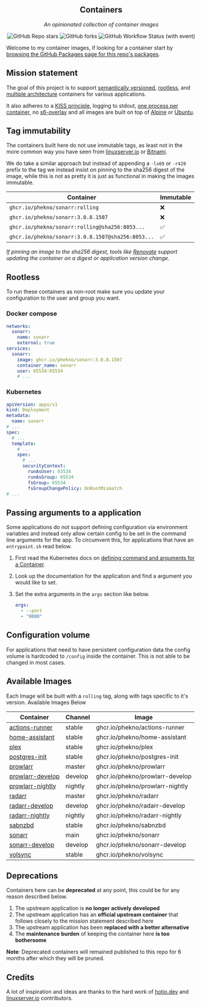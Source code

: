 <!---
NOTE: AUTO-GENERATED FILE
to edit this file, instead edit its template at: ./scripts/templates/README.md.j2
-->
<div align="center">


## Containers

_An opinionated collection of container images_

</div>

<div align="center">

![GitHub Repo stars](https://img.shields.io/github/stars/phekno/containers?style=for-the-badge)
![GitHub forks](https://img.shields.io/github/forks/phekno/containers?style=for-the-badge)
![GitHub Workflow Status (with event)](https://img.shields.io/github/actions/workflow/status/phekno/containers/release-scheduled.yaml?style=for-the-badge&label=Scheduled%20Release)

</div>

Welcome to my container images, if looking for a container start by [browsing the GitHub Packages page for this repo's packages](https://github.com/phekno?tab=packages&repo_name=containers).

## Mission statement

The goal of this project is to support [semantically versioned](https://semver.org/), [rootless](https://rootlesscontaine.rs/), and [multiple architecture](https://www.docker.com/blog/multi-arch-build-and-images-the-simple-way/) containers for various applications.

It also adheres to a [KISS principle](https://en.wikipedia.org/wiki/KISS_principle), logging to stdout, [one process per container](https://testdriven.io/tips/59de3279-4a2d-4556-9cd0-b444249ed31e/), no [s6-overlay](https://github.com/just-containers/s6-overlay) and all images are built on top of [Alpine](https://hub.docker.com/_/alpine) or [Ubuntu](https://hub.docker.com/_/ubuntu).

## Tag immutability

The containers built here do not use immutable tags, as least not in the more common way you have seen from [linuxserver.io](https://fleet.linuxserver.io/) or [Bitnami](https://bitnami.com/stacks/containers).

We do take a similar approach but instead of appending a `-ls69` or `-r420` prefix to the tag we instead insist on pinning to the sha256 digest of the image, while this is not as pretty it is just as functional in making the images immutable.

| Container                                          | Immutable |
|----------------------------------------------------|-----------|
| `ghcr.io/phekno/sonarr:rolling`                   | ❌         |
| `ghcr.io/phekno/sonarr:3.0.8.1507`                | ❌         |
| `ghcr.io/phekno/sonarr:rolling@sha256:8053...`    | ✅         |
| `ghcr.io/phekno/sonarr:3.0.8.1507@sha256:8053...` | ✅         |

_If pinning an image to the sha256 digest, tools like [Renovate](https://github.com/renovatebot/renovate) support updating the container on a digest or application version change._

## Rootless

To run these containers as non-root make sure you update your configuration to the user and group you want.

### Docker compose

```yaml
networks:
  sonarr:
    name: sonarr
    external: true
services:
  sonarr:
    image: ghcr.io/phekno/sonarr:3.0.8.1507
    container_name: sonarr
    user: 65534:65534
    # ...
```

### Kubernetes

```yaml
apiVersion: apps/v1
kind: Deployment
metadata:
  name: sonarr
# ...
spec:
  # ...
  template:
    # ...
    spec:
      # ...
      securityContext:
        runAsUser: 65534
        runAsGroup: 65534
        fsGroup: 65534
        fsGroupChangePolicy: OnRootMismatch
# ...
```

## Passing arguments to a application

Some applications do not support defining configuration via environment variables and instead only allow certain config to be set in the command line arguments for the app. To circumvent this, for applications that have an `entrypoint.sh` read below.

1. First read the Kubernetes docs on [defining command and arguments for a Container](https://kubernetes.io/docs/tasks/inject-data-application/define-command-argument-container/).
2. Look up the documentation for the application and find a argument you would like to set.
3. Set the extra arguments in the `args` section like below.

    ```yaml
    args:
      - --port
      - "8080"
    ```

## Configuration volume

For applications that need to have persistent configuration data the config volume is hardcoded to `/config` inside the container. This is not able to be changed in most cases.

## Available Images

Each Image will be built with a `rolling` tag, along with tags specific to it's version. Available Images Below

Container | Channel | Image
--- | --- | ---
[actions-runner](https://github.com/phekno/containers/pkgs/container/actions-runner) | stable | ghcr.io/phekno/actions-runner
[home-assistant](https://github.com/phekno/containers/pkgs/container/home-assistant) | stable | ghcr.io/phekno/home-assistant
[plex](https://github.com/phekno/containers/pkgs/container/plex) | stable | ghcr.io/phekno/plex
[postgres-init](https://github.com/phekno/containers/pkgs/container/postgres-init) | stable | ghcr.io/phekno/postgres-init
[prowlarr](https://github.com/phekno/containers/pkgs/container/prowlarr) | master | ghcr.io/phekno/prowlarr
[prowlarr-develop](https://github.com/phekno/containers/pkgs/container/prowlarr-develop) | develop | ghcr.io/phekno/prowlarr-develop
[prowlarr-nightly](https://github.com/phekno/containers/pkgs/container/prowlarr-nightly) | nightly | ghcr.io/phekno/prowlarr-nightly
[radarr](https://github.com/phekno/containers/pkgs/container/radarr) | master | ghcr.io/phekno/radarr
[radarr-develop](https://github.com/phekno/containers/pkgs/container/radarr-develop) | develop | ghcr.io/phekno/radarr-develop
[radarr-nightly](https://github.com/phekno/containers/pkgs/container/radarr-nightly) | nightly | ghcr.io/phekno/radarr-nightly
[sabnzbd](https://github.com/phekno/containers/pkgs/container/sabnzbd) | stable | ghcr.io/phekno/sabnzbd
[sonarr](https://github.com/phekno/containers/pkgs/container/sonarr) | main | ghcr.io/phekno/sonarr
[sonarr-develop](https://github.com/phekno/containers/pkgs/container/sonarr-develop) | develop | ghcr.io/phekno/sonarr-develop
[volsync](https://github.com/phekno/containers/pkgs/container/volsync) | stable | ghcr.io/phekno/volsync


## Deprecations

Containers here can be **deprecated** at any point, this could be for any reason described below.

1. The upstream application is **no longer actively developed**
2. The upstream application has an **official upstream container** that follows closely to the mission statement described here
3. The upstream application has been **replaced with a better alternative**
4. The **maintenance burden** of keeping the container here **is too bothersome**

**Note**: Deprecated containers will remained published to this repo for 6 months after which they will be pruned.

## Credits

A lot of inspiration and ideas are thanks to the hard work of [hotio.dev](https://hotio.dev/) and [linuxserver.io](https://www.linuxserver.io/) contributors.